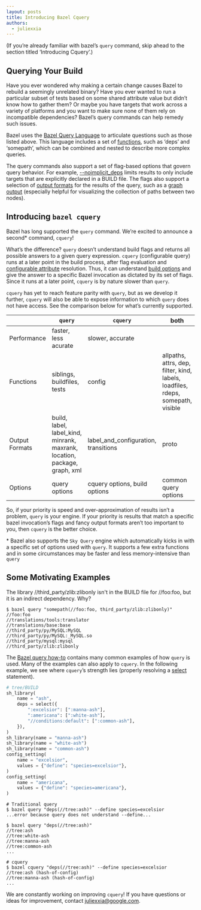 ```yaml
---
layout: posts
title: Introducing Bazel Cquery
authors:
  - juliexxia
---
```


(If you’re already familiar with bazel’s `query` command, skip ahead to the section titled ‘Introducing Cquery’.)

## Querying Your Build
Have you ever wondered why making a certain change causes Bazel to rebuild a seemingly unrelated binary? Have you ever wanted to run a particular subset of tests based on some shared attribute value but didn’t know how to gather them? Or maybe you have targets that work across a variety of platforms and you want to make sure none of them rely on incompatible dependencies? Bazel’s query commands can help remedy such issues.

Bazel uses the [Bazel Query Language](https://docs.bazel.build/versions/master/query.html) to articulate questions such as those listed above. This language includes a set of [functions](https://docs.bazel.build/versions/master/query.html), such as ‘deps’ and ‘somepath’, which can be combined and nested to describe more complex queries. 

The query commands also support a set of flag-based options that govern query behavior. For example, [--noimplicit_deps](https://docs.bazel.build/versions/master/query.html#implicit_deps) limits results to only include targets that are explicitly declared in a BUILD file. The flags also support a selection of [output formats](https://docs.bazel.build/versions/master/query.html#output-formats) for the results of the query, such as a [graph output](https://docs.bazel.build/versions/master/query.html#output-graph) (especially helpful for visualizing the collection of paths between two nodes).

## Introducing `bazel cquery`
Bazel has long supported the `query` command. We’re excited to announce a second* command, `cquery`!

What’s the difference? `query` doesn’t understand build flags and returns all possible answers to a given query expression. `cquery` (configurable query) runs at a later point in the build process, after flag evaluation and [configurable attribute](https://docs.bazel.build/versions/master/be/common-definitions.html#configurable-attributes) resolution. Thus, it can understand [build options](https://docs.bazel.build/versions/master/command-line-reference.html#command-line-reference) and give the answer to a specific Bazel invocation as dictated by its set of flags. Since it runs at a later point, `cquery` is by nature slower than `query`.  

`cquery` has yet to reach feature parity with `query`, but as we develop it further, `cquery` will also be able to expose information to which `query` does not have access. See the comparison below for what’s currently supported. 

|                      | `query`                                                                    |`cquery`                              | both                                                                            |
|----------------------|----------------------------------------------------------------------------|--------------------------------------|---------------------------------------------------------------------------------|
| Performance          | faster, less acurate                                                       | slower, accurate                     |                                                                                 |
| Functions            | siblings, buildfiles, tests                                                | config                               | allpaths, attrs, dep, filter, kind, labels, loadfiles, rdeps, somepath, visible |
| Output Formats       | build, label,  label_kind, minrank, maxrank, location, package, graph, xml | label_and_configuration, transitions | proto                                                                           |
| Options              | query options                                                              | cquery options, build options        | common query options                                                            |

So, if your priority is speed and over-approximation of results isn’t a problem, `query` is your engine. If your priority is results that match a specific bazel invocation’s flags and fancy output formats aren’t too important to you, then `cquery` is the better choice.

\* Bazel also supports the `Sky Query` engine which automatically kicks in with a specific set of options used with `query`. It supports a few extra functions and in some circumstances may be faster and less memory-intensive than `query`

## Some Motivating Examples

The library //third_party/zlib:zlibonly isn't in the BUILD file for //foo:foo, but it is an indirect dependency. Why?

```
$ bazel query "somepath(//foo:foo, third_party/zlib:zlibonly)"
//foo:foo
//translations/tools:translator
//translations/base:base
//third_party/py/MySQL:MySQL
//third_party/py/MySQL:_MySQL.so
//third_party/mysql:mysql
//third_party/zlib:zlibonly
```

The [Bazel query how-to](https://docs.bazel.build/versions/master/query-how-to.html) contains many common examples of how `query` is used. Many of the examples can also apply to `cquery`. In the following example, we see where `cquery`’s strength lies (properly resolving a [select](https://docs.bazel.build/versions/master/be/functions.html#select) statement).

```python
# tree/BUILD
sh_library(
    name = "ash",
    deps = select({
        ":excelsior": [":manna-ash"],
        ":americana": [":white-ash"],
        "//conditions:default": [":common-ash"],
    }),
)
sh_library(name = "manna-ash")
sh_library(name = "white-ash")
sh_library(name = "common-ash")
config_setting(
    name = "excelsior",
    values = {"define": "species=excelsior"},
)
config_setting(
    name = "americana",
    values = {"define": "species=americana"},
)
```

```
# Traditional query
$ bazel query "deps(//tree:ash)" --define species=excelsior
...error because query does not understand --define...

$ bazel query "deps(//tree:ash)"
//tree:ash
//tree:white-ash
//tree:manna-ash
//tree:common-ash
...

# cquery
$ bazel cquery "deps(//tree:ash)" --define species=excelsior
//tree:ash (hash-of-config)
//tree:manna-ash (hash-of-config)
...
```

We are constantly working on improving `cquery`! If you have questions or ideas for improvement, contact juliexxia@google.com.
